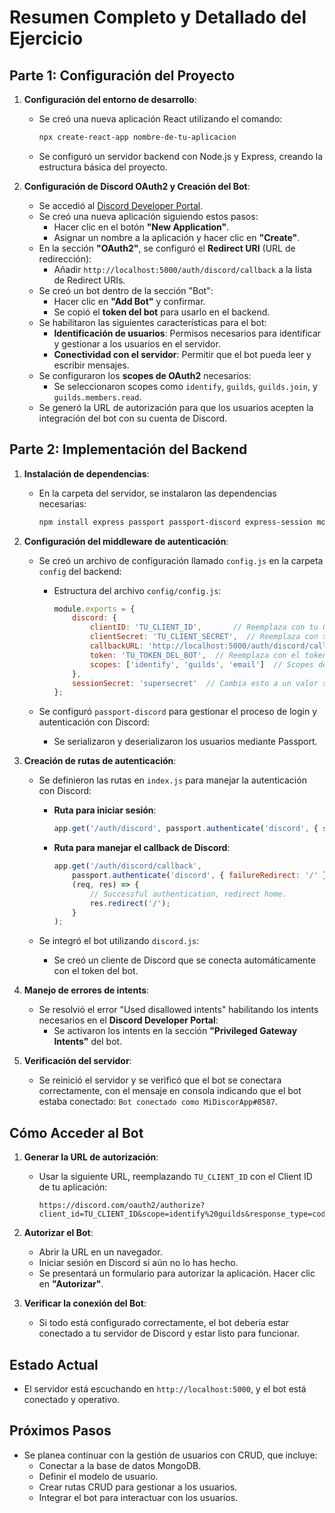 # Resumen Completo y Detallado del Ejercicio

## Parte 1: Configuración del Proyecto

1. **Configuración del entorno de desarrollo**:
   - Se creó una nueva aplicación React utilizando el comando:

     ```bash
     npx create-react-app nombre-de-tu-aplicacion
     ```

   - Se configuró un servidor backend con Node.js y Express, creando la estructura básica del proyecto.

2. **Configuración de Discord OAuth2 y Creación del Bot**:
   - Se accedió al [Discord Developer Portal](https://discord.com/developers/applications).
   - Se creó una nueva aplicación siguiendo estos pasos:
     - Hacer clic en el botón **"New Application"**.
     - Asignar un nombre a la aplicación y hacer clic en **"Create"**.
   - En la sección **"OAuth2"**, se configuró el **Redirect URI** (URL de redirección):
     - Añadir `http://localhost:5000/auth/discord/callback` a la lista de Redirect URIs.
   - Se creó un bot dentro de la sección "Bot":
     - Hacer clic en **"Add Bot"** y confirmar.
     - Se copió el **token del bot** para usarlo en el backend.
   - Se habilitaron las siguientes características para el bot:
     - **Identificación de usuarios**: Permisos necesarios para identificar y gestionar a los usuarios en el servidor.
     - **Conectividad con el servidor**: Permitir que el bot pueda leer y escribir mensajes.
   - Se configuraron los **scopes de OAuth2** necesarios:
     - Se seleccionaron scopes como `identify`, `guilds`, `guilds.join`, y `guilds.members.read`.
   - Se generó la URL de autorización para que los usuarios acepten la integración del bot con su cuenta de Discord.

## Parte 2: Implementación del Backend

1. **Instalación de dependencias**:
   - En la carpeta del servidor, se instalaron las dependencias necesarias:

     ```bash
     npm install express passport passport-discord express-session mongoose discord.js
     ```

2. **Configuración del middleware de autenticación**:
   - Se creó un archivo de configuración llamado `config.js` en la carpeta `config` del backend:
     - Estructura del archivo `config/config.js`:

       ```javascript
       module.exports = {
           discord: {
               clientID: 'TU_CLIENT_ID',       // Reemplaza con tu Client ID
               clientSecret: 'TU_CLIENT_SECRET',  // Reemplaza con tu Client Secret
               callbackURL: 'http://localhost:5000/auth/discord/callback',
               token: 'TU_TOKEN_DEL_BOT',  // Reemplaza con el token de tu bot
               scopes: ['identify', 'guilds', 'email']  // Scopes de Discord necesarios
           },
           sessionSecret: 'supersecret'  // Cambia esto a un valor seguro
       };
       ```

   - Se configuró `passport-discord` para gestionar el proceso de login y autenticación con Discord:
     - Se serializaron y deserializaron los usuarios mediante Passport.

3. **Creación de rutas de autenticación**:
   - Se definieron las rutas en `index.js` para manejar la autenticación con Discord:
     - **Ruta para iniciar sesión**:

       ```javascript
       app.get('/auth/discord', passport.authenticate('discord', { scope: ['identify', 'guilds'] }));
       ```

     - **Ruta para manejar el callback de Discord**:

       ```javascript
       app.get('/auth/discord/callback', 
           passport.authenticate('discord', { failureRedirect: '/' }),
           (req, res) => {
               // Successful authentication, redirect home.
               res.redirect('/');
           }
       );
       ```

   - Se integró el bot utilizando `discord.js`:
     - Se creó un cliente de Discord que se conecta automáticamente con el token del bot.

4. **Manejo de errores de intents**:
   - Se resolvió el error "Used disallowed intents" habilitando los intents necesarios en el **Discord Developer Portal**:
     - Se activaron los intents en la sección **"Privileged Gateway Intents"** del bot.

5. **Verificación del servidor**:
   - Se reinició el servidor y se verificó que el bot se conectara correctamente, con el mensaje en consola indicando que el bot estaba conectado: `Bot conectado como MiDiscorApp#8587`.

## Cómo Acceder al Bot

1. **Generar la URL de autorización**:
   - Usar la siguiente URL, reemplazando `TU_CLIENT_ID` con el Client ID de tu aplicación:

     ```
     https://discord.com/oauth2/authorize?client_id=TU_CLIENT_ID&scope=identify%20guilds&response_type=code&redirect_uri=http://localhost:5000/auth/discord/callback
     ```

2. **Autorizar el Bot**:
   - Abrir la URL en un navegador.
   - Iniciar sesión en Discord si aún no lo has hecho.
   - Se presentará un formulario para autorizar la aplicación. Hacer clic en **"Autorizar"**.

3. **Verificar la conexión del Bot**:
   - Si todo está configurado correctamente, el bot debería estar conectado a tu servidor de Discord y estar listo para funcionar.

## Estado Actual

- El servidor está escuchando en `http://localhost:5000`, y el bot está conectado y operativo.

## Próximos Pasos

- Se planea continuar con la gestión de usuarios con CRUD, que incluye:
  - Conectar a la base de datos MongoDB.
  - Definir el modelo de usuario.
  - Crear rutas CRUD para gestionar a los usuarios.
  - Integrar el bot para interactuar con los usuarios.
